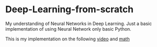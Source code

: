 # Deep-Learning-from-scratch
My understanding of Neural Networks in Deep Learning. Just a basic implementation of using Neural Network only basic Python.

This is my implementation on the following [video](https://www.youtube.com/watch?v=o64FV-ez6Gw&t=2741s&ab_channel=JoelGrus) and [math](https://www.youtube.com/watch?v=Ixl3nykKG9M&ab_channel=AdamDhalla)
 
